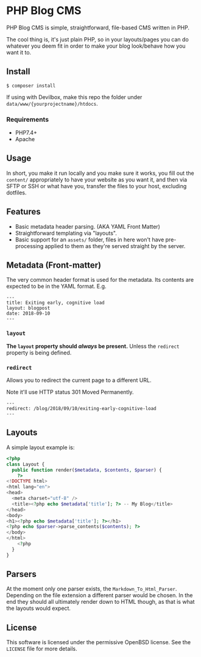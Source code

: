 # PHP Blog CMS

PHP Blog CMS is simple, straightforward, file-based CMS written in PHP.

The cool thing is, it's just plain PHP, so in your layouts/pages you can do
whatever you deem fit in order to make your blog look/behave how you want it to.

## Install

```shell
$ composer install
```

If using with Devilbox, make this repo the folder under
`data/www/{yourprojectname}/htdocs`.

### Requirements

- PHP7.4+
- Apache

## Usage

In short, you make it run locally and you make sure it works, you fill out the
`content/` appropriately to have your website as you want it, and then via SFTP
or SSH or what have you, transfer the files to your host, excluding dotfiles.

## Features

- Basic metadata header parsing.  (AKA YAML Front Matter)
- Straightforward templating via "layouts".
- Basic support for an `assets/` folder, files in here won't have
  pre-processing applied to them as they're served straight by the server.

## Metadata (Front-matter)

The very common header format is used for the metadata.  Its contents are
expected to be in the YAML format.  E.g.

```
---
title: Exiting early, cognitive load
layout: blogpost
date: 2018-09-10
---
```

### `layout`

**The `layout` property should _always_ be present.**  Unless the `redirect`
property is being defined.

### `redirect`

Allows you to redirect the current page to a different URL.

Note it'll use HTTP status 301 Moved Permanently.

```
---
redirect: /blog/2018/09/10/exiting-early-cognitive-load
---
```

## Layouts

A simple layout example is:

```php
<?php
class Layout {
  public function render($metadata, $contents, $parser) {
    ?>
<!DOCTYPE html>
<html lang="en">
<head>
  <meta charset="utf-8" />
  <title><?php echo $metadata['title']; ?> -- My Blog</title>
</head>
<body>
<h1><?php echo $metadata['title']; ?></h1>
<?php echo $parser->parse_contents($contents); ?>
</body>
</html>
    <?php
  }
}
```

## Parsers

At the moment only one parser exists, the `Markdown_To_Html_Parser`.  Depending
on the file extension a different parser would be chosen.  In the end they
should all ultimately render down to HTML though, as that is what the layouts
would expect.

## License

This software is licensed under the permissive OpenBSD license.  See the
`LICENSE` file for more details.
